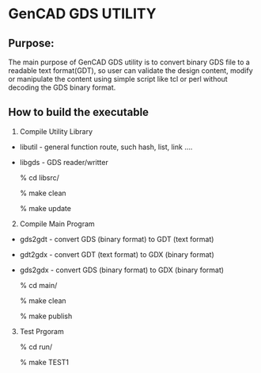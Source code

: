 # GenCAD GDS UTILITY

## Purpose:
The main purpose of GenCAD GDS utility is to convert binary GDS file 
to a readable text format(GDT), so user can validate the design content,
modify or manipulate the content using simple script like tcl or perl 
without decoding the GDS binary format.

## How to build the executable

1. Compile Utility Library

  * libutil - general function route, such hash, list, link ....
  * libgds  - GDS reader/writter
	
	% cd libsrc/
	
	% make clean
	
	% make update


2. Compile Main Program

  * gds2gdt - convert GDS (binary format) to GDT (text format)
  * gdt2gdx - convert GDT (text format) to GDX (binary format)
  * gds2gdx - convert GDS (binary format) to GDX (binary format)

	% cd main/
	
	% make clean
	
	% make publish


3. Test Prgoram

	% cd run/
	
	% make TEST1
	


